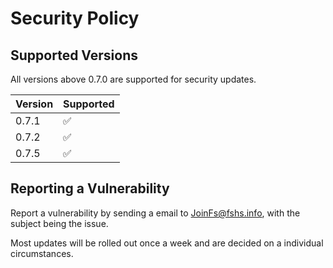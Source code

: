 # Security Policy

## Supported Versions

All versions above 0.7.0 are supported for security updates.

| Version | Supported          |
| ------- | ------------------ |
| 0.7.1   | :white_check_mark: |
| 0.7.2   | :white_check_mark: |
| 0.7.5   | :white_check_mark: |

## Reporting a Vulnerability

Report a vulnerability by sending a email to JoinFs@fshs.info, with the subject being the issue.

Most updates will be rolled out once a week and are decided on a individual circumstances.

